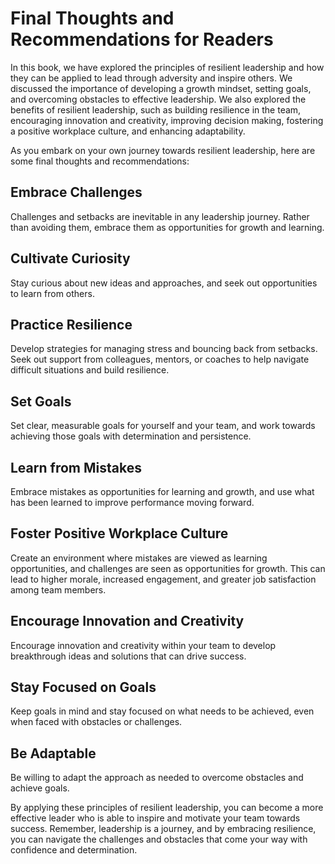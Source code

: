 Final Thoughts and Recommendations for Readers
==========================================================

In this book, we have explored the principles of resilient leadership and how they can be applied to lead through adversity and inspire others. We discussed the importance of developing a growth mindset, setting goals, and overcoming obstacles to effective leadership. We also explored the benefits of resilient leadership, such as building resilience in the team, encouraging innovation and creativity, improving decision making, fostering a positive workplace culture, and enhancing adaptability.

As you embark on your own journey towards resilient leadership, here are some final thoughts and recommendations:

Embrace Challenges
------------------

Challenges and setbacks are inevitable in any leadership journey. Rather than avoiding them, embrace them as opportunities for growth and learning.

Cultivate Curiosity
-------------------

Stay curious about new ideas and approaches, and seek out opportunities to learn from others.

Practice Resilience
-------------------

Develop strategies for managing stress and bouncing back from setbacks. Seek out support from colleagues, mentors, or coaches to help navigate difficult situations and build resilience.

Set Goals
---------

Set clear, measurable goals for yourself and your team, and work towards achieving those goals with determination and persistence.

Learn from Mistakes
-------------------

Embrace mistakes as opportunities for learning and growth, and use what has been learned to improve performance moving forward.

Foster Positive Workplace Culture
---------------------------------

Create an environment where mistakes are viewed as learning opportunities, and challenges are seen as opportunities for growth. This can lead to higher morale, increased engagement, and greater job satisfaction among team members.

Encourage Innovation and Creativity
-----------------------------------

Encourage innovation and creativity within your team to develop breakthrough ideas and solutions that can drive success.

Stay Focused on Goals
---------------------

Keep goals in mind and stay focused on what needs to be achieved, even when faced with obstacles or challenges.

Be Adaptable
------------

Be willing to adapt the approach as needed to overcome obstacles and achieve goals.

By applying these principles of resilient leadership, you can become a more effective leader who is able to inspire and motivate your team towards success. Remember, leadership is a journey, and by embracing resilience, you can navigate the challenges and obstacles that come your way with confidence and determination.
